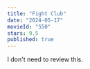 ```yaml
---
title: "Fight Club"
date: "2024-05-17"
movieId: "550"
stars: 9.5
published: true
---
```


I don't need to review this.
